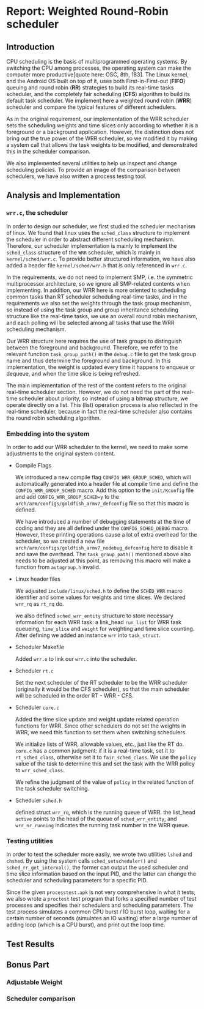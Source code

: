 # Report: Weighted Round-Robin scheduler

## Introduction

CPU scheduling is the basis of multiprogrammed operating systems. By switching the CPU among processes, the operating system can make the computer more productive[quote here: OSC, 8th, 183]. The Linux kernel, and the Android OS built on top of it, uses both First-in-First-out (**FIFO**) queuing and round robin (**RR**) strategies to build its real-time tasks scheduler, and the completely fair scheduling (**CFS**) algorithm to build its default task scheduler. We implement here a weighted round robin (**WRR**) scheduler and compare the typical features of different schedulers.

As in the original requirement, our implementation of the WRR scheduler sets the scheduling weights and time slices only according to whether it is a foreground or a background application. However, the distinction does not bring out the true power of the WRR scheduler, so we modified it by making a system call that allows the task weights to be modified, and demonstrated this in the scheduler comparison.

We also implemented several utilities to help us inspect and change scheduling policies. To provide an image of the comparison between schedulers, we have also written a process testing tool.

## Analysis and Implementation

### `wrr.c`, the scheduler

In order to design our scheduler, we first studied the scheduler mechanism of linux. We found that linux uses the `sched_class` structure to implement the scheduler in order to abstract different scheduling mechanism. Therefore, our scheduler implementation is mainly to implement the `sched_class` structure of the `WRR` scheduler, which is mainly in `kernel/sched/wrr.c`. To provide better structured information, we have also added a header file `kernel/sched/wrr.h` that is only referenced in `wrr.c`.

In the requirements, we do not need to implement SMP, i.e. the symmetric multiprocessor architecture, so we ignore all SMP-related contents when implementing. In addition, our WRR here is more oriented to scheduling common tasks than RT scheduler scheduling real-time tasks, and in the requirements we also set the weights through the task group mechanism, so instead of using the task group and group inheritance scheduling structure like the real-time tasks, we use an overall round robin mechanism, and each polling will be selected among all tasks that use the WRR scheduling mechanism.

Our WRR structure here requires the use of task groups to distinguish between the foreground and background. Therefore, we refer to the relevant function `task_group_path()` in the `debug.c` file to get the task group name and thus determine the foreground and background. In this implementation, the weight is updated every time it happens to enqueue or dequeue, and when the time slice is being refreshed.

The main implementation of the rest of the content refers to the original real-time scheduler section. However, we do not need the part of the real-time scheduler about priority, so instead of using a bitmap structure, we operate directly on a list. This (list) operation process is also reflected in the real-time scheduler, because in fact the real-time scheduler also contains the round robin scheduling algorithm.

### Embedding into the system

In order to add our WRR scheduler to the kernel, we need to make some adjustments to the original system content.

- Compile Flags

    We introduced a new compile flag `CONFIG_WRR_GROUP_SCHED`, which will automatically generated into a header file at compile time and define the `CONFIG_WRR_GROUP_SCHED` macro. Add this option to the `init/Kconfig` file and add `CONFIG_WRR_GROUP_SCHED=y` to the `arch/arm/configs/goldfish_armv7_defconfig` file so that this macro is defined.

    We have introduced a number of debugging statements at the time of coding and they are all defined under the `CONFIG_SCHED_DEBUG` macro. However, these printing operations cause a lot of extra overhead for the scheduler, so we created a new file `arch/arm/configs/goldfish_armv7_nodebug_defconfig` here to disable it and save the overhead. The `task_group_path()` mentioned above also needs to be adjusted at this point, as removing this macro will make a function from `autogroup.h` invalid.

- Linux header files

    We adjusted `include/linux/sched.h` to define the `SCHED_WRR` macro identifier and some values for weights and time slices. We declared `wrr_rq` as `rt_rq` do.

    we also defined `sched_wrr_entity` structure to store necessary information for each WRR task: a link_head `run_list` for WRR task queueing, `time_slice` and `weight` for weighting and time slice counting. After defining we added an instance `wrr` into `task_struct`.

- Scheduler Makefile

    Added `wrr.o` to link our `wrr.c` into the scheduler.

- Scheduler `rt.c`

    Set the next scheduler of the RT scheduler to be the WRR scheduler (originally it would be the CFS scheduler), so that the main scheduler will be scheduled in the order RT - WRR - CFS.

- Scheduler `core.c`

    Added the time slice update and weight update related operation functions for WRR. Since other schedulers do not set the weights in WRR, we need this function to set them when switching schedulers.

    We initialize lists of WRR, allowable values, etc., just like the RT do. `core.c` has a common judgment: if it is a real-time task, set it to `rt_sched_class`, otherwise set it to `fair_sched_class`. We use the `policy` value of the task to determine this and set the task with the WRR policy to `wrr_sched_class`.

    We refine the judgment of the value of `policy` in the related function of the task scheduler switching.
    
- Scheduler `sched.h`

    defined struct `wrr_rq`, which is the running queue of WRR. the list_head `active` points to the head of the queue of `sched_wrr_entity`, and `wrr_nr_running` indicates the running task number in the WRR queue.

### Testing utilities

In order to test the scheduler more easily, we wrote two utilities `lshed` and `chshed`. By using the system calls `sched_setscheduler()` and `sched_rr_get_interval()`, the former can output the used scheduler and time slice information based on the input PID, and the latter can change the scheduler and scheduling parameters for a specific PID.

Since the given `processtest.apk` is not very comprehensive in what it tests, we also wrote a `proctest` test program that forks a specified number of test processes and specifies their schedulers and scheduling parameters. The test process simulates a common CPU burst / IO burst loop, waiting for a certain number of seconds (simulates an IO waiting) after a large number of adding loop (which is a CPU burst), and print out the loop time.

## Test Results

## Bonus Part

### Adjustable Weight

### Scheduler comparison